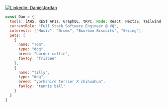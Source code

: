 [![Linkedin: DanielJordan](https://img.shields.io/badge/-DanJordan-blue?style=flat-square&logo=Linkedin&logoColor=white&link=https://www.linkedin.com/in/danjordanfullstack/)](https://www.linkedin.com/in/danjordanfullstack/)


```javascript
const Dan = {
  tools: [AWS, REST APIs, GraphQL, tRPC, Node, React, NextJS, Tailwind, Jest, Cypress, Prisma],
  currentRole: "Full Stack Software Engineer @ VQ",
  interests: ["Music", "Drums", "Bourbon Biscuits", "Skiing"],
  pets: [
    {
      name: "Tom",
      type: "dog",
      breed: "border collie",
      favToy: "frisbee"
    },
    {
      name: "Tilly",
      type: "dog",
      breed: "yorkshire terrier X chihuahua",
      favToy: "tennis ball"
    }
  ]
}
```
